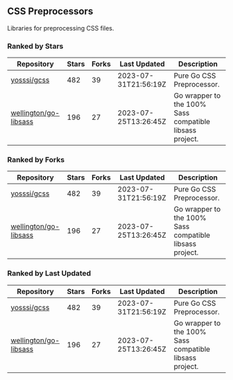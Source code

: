 ## CSS Preprocessors

Libraries for preprocessing CSS files.

### Ranked by Stars

| Repository | Stars | Forks | Last Updated | Description | 
|------------|-------|-------|--------------|-------------|
| [yosssi/gcss](https://github.com/yosssi/gcss) | 482 | 39 | 2023-07-31T21:56:19Z |  Pure Go CSS Preprocessor. |
| [wellington/go-libsass](https://github.com/wellington/go-libsass) | 196 | 27 | 2023-07-25T13:26:45Z |  Go wrapper to the 100% Sass compatible libsass project. |

### Ranked by Forks

| Repository | Stars | Forks | Last Updated | Description | 
|------------|-------|-------|--------------|-------------|
| [yosssi/gcss](https://github.com/yosssi/gcss) | 482 | 39 | 2023-07-31T21:56:19Z |  Pure Go CSS Preprocessor. |
| [wellington/go-libsass](https://github.com/wellington/go-libsass) | 196 | 27 | 2023-07-25T13:26:45Z |  Go wrapper to the 100% Sass compatible libsass project. |

### Ranked by Last Updated

| Repository | Stars | Forks | Last Updated | Description | 
|------------|-------|-------|--------------|-------------|
| [yosssi/gcss](https://github.com/yosssi/gcss) | 482 | 39 | 2023-07-31T21:56:19Z |  Pure Go CSS Preprocessor. |
| [wellington/go-libsass](https://github.com/wellington/go-libsass) | 196 | 27 | 2023-07-25T13:26:45Z |  Go wrapper to the 100% Sass compatible libsass project. |

